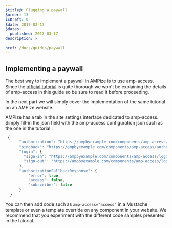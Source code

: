 ```yaml
---
$title@: Plugging a paywall
$order: 13
isDraft: 0
$date: 2017-03-17
$dates:
  published: 2017-03-17
description: >

href: /docs/guides/paywall
---
```

## Implementing a paywall

The best way to implement a paywall in AMPize is to use amp-access.
Since the [official tutorial](https://ampbyexample.com/components/amp-access/) is quite thorough we won't be explaining the details of amp-access in this guide so be sure to read it before proceeding.

In the next part we will simply cover the implementation of the same tutorial on an AMPize website.

AMPize has a tab in the site settings interface dedicated to amp-access. Simply fill-in the json field with the amp-access configuration json such as the one in the tutorial :

```javascript
 {
      "authorization": "https://ampbyexample.com/components/amp-access/authorization?rid=READER_ID&url=CANONICAL_URL&ref=DOCUMENT_REFERRER&_=RANDOM",
      "pingback": "https://ampbyexample.com/components/amp-access/authorization?rid=READER_ID&url=CANONICAL_URL&ref=DOCUMENT_REFERRER&_=RANDOM",
      "login": {
        "sign-in": "https://ampbyexample.com/components/amp-access/login?rid=READER_ID&url=CANONICAL_URL",
        "sign-out": "https://ampbyexample.com/components/amp-access/logout"
      },
      "authorizationFallbackResponse": {
          "error": true,
          "access": false,
          "subscriber": false
      }
  }
```

You can then add code such as `amp-access="access"` in a Mustache template or even a template override on any component in your website. We recommend that you experiment with the different code samples presented in the tutorial.
